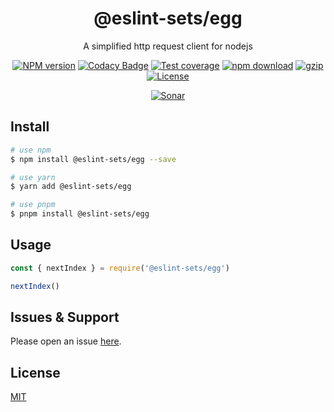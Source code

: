 <div style="text-align: center;" align="center">

# @eslint-sets/egg

A simplified http request client for nodejs

[![NPM version][npm-image]][npm-url]
[![Codacy Badge][codacy-image]][codacy-url]
[![Test coverage][codecov-image]][codecov-url]
[![npm download][download-image]][download-url]
[![gzip][gzip-image]][gzip-url]
[![License][license-image]][license-url]

[![Sonar][sonar-image]][sonar-url]

</div>

## Install

```bash
# use npm
$ npm install @eslint-sets/egg --save

# use yarn
$ yarn add @eslint-sets/egg

# use pnpm
$ pnpm install @eslint-sets/egg
```

## Usage

```js
const { nextIndex } = require('@eslint-sets/egg')

nextIndex()
```

## Issues & Support

Please open an issue [here](https://github.com/saqqdy/@eslint-sets/egg/issues).

## License

[MIT](LICENSE)

[npm-image]: https://img.shields.io/npm/v/@eslint-sets/egg.svg?style=flat-square
[npm-url]: https://npmjs.org/package/@eslint-sets/egg
[codacy-image]: https://app.codacy.com/project/badge/Grade/f70d4880e4ad4f40aa970eb9ee9d0696
[codacy-url]: https://www.codacy.com/gh/saqqdy/@eslint-sets/egg/dashboard?utm_source=github.com&utm_medium=referral&utm_content=saqqdy/@eslint-sets/egg&utm_campaign=Badge_Grade
[codecov-image]: https://img.shields.io/codecov/c/github/saqqdy/@eslint-sets/egg.svg?style=flat-square
[codecov-url]: https://codecov.io/github/saqqdy/@eslint-sets/egg?branch=main
[download-image]: https://img.shields.io/npm/dm/@eslint-sets/egg.svg?style=flat-square
[download-url]: https://npmjs.org/package/@eslint-sets/egg
[gzip-image]: http://img.badgesize.io/https://unpkg.com/@eslint-sets/egg/index.cjs?compression=gzip&label=gzip%20size:%20JS
[gzip-url]: http://img.badgesize.io/https://unpkg.com/@eslint-sets/egg/index.cjs?compression=gzip&label=gzip%20size:%20JS
[license-image]: https://img.shields.io/badge/License-MIT-blue.svg
[license-url]: LICENSE
[sonar-image]: https://sonarcloud.io/api/project_badges/quality_gate?project=saqqdy_@eslint-sets/egg
[sonar-url]: https://sonarcloud.io/dashboard?id=saqqdy_@eslint-sets/egg
